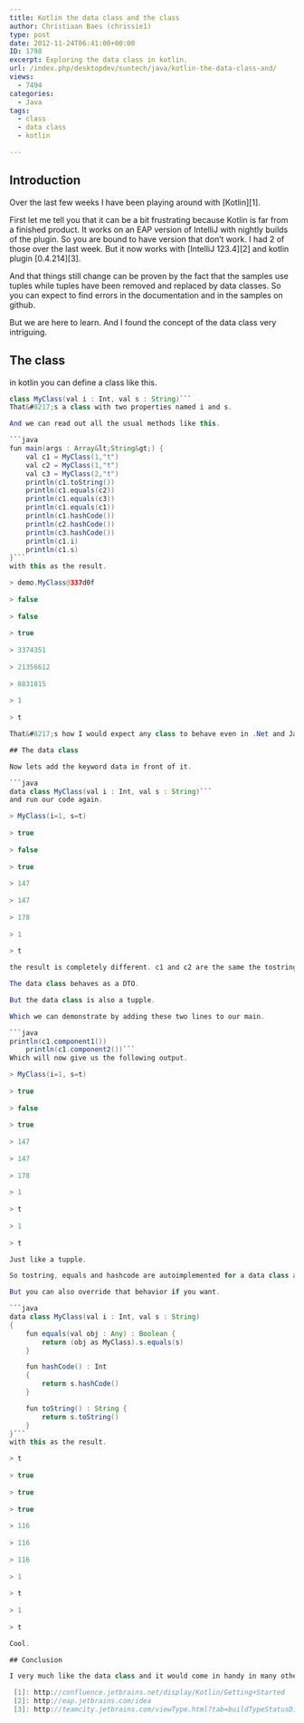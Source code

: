 ```yaml
---
title: Kotlin the data class and the class
author: Christiaan Baes (chrissie1)
type: post
date: 2012-11-24T06:41:00+00:00
ID: 1798
excerpt: Exploring the data class in kotlin.
url: /index.php/desktopdev/suntech/java/kotlin-the-data-class-and/
views:
  - 7494
categories:
  - Java
tags:
  - class
  - data class
  - kotlin

---
```

## Introduction

Over the last few weeks I have been playing around with [Kotlin][1]. 

First let me tell you that it can be a bit frustrating because Kotlin is far from a finished product. It works on an EAP version of IntelliJ with nightly builds of the plugin. So you are bound to have version that don&#8217;t work. I had 2 of those over the last week. But it now works with [IntelliJ 123.4][2] and kotlin plugin [0.4.214][3].

And that things still change can be proven by the fact that the samples use tuples while tuples have been removed and replaced by data classes. So you can expect to find errors in the documentation and in the samples on github. 

But we are here to learn. And I found the concept of the data class very intriguing.

## The class

in kotlin you can define a class like this.

```java
class MyClass(val i : Int, val s : String)```
That&#8217;s a class with two properties named i and s.

And we can read out all the usual methods like this.

```java
fun main(args : Array&lt;String&gt;) {
    val c1 = MyClass(1,"t")
    val c2 = MyClass(1,"t")
    val c3 = MyClass(2,"t")
    println(c1.toString())
    println(c1.equals(c2))
    println(c1.equals(c3))
    println(c1.equals(c1))
    println(c1.hashCode())
    println(c2.hashCode())
    println(c3.hashCode())
    println(c1.i)
    println(c1.s)
}```
with this as the result.

> demo.MyClass@337d0f
  
> false
  
> false
  
> true
  
> 3374351
  
> 21356612
  
> 8831815
  
> 1
  
> t

That&#8217;s how I would expect any class to behave even in .Net and Java. Nothing special.

## The data class

Now lets add the keyword data in front of it.

```java
data class MyClass(val i : Int, val s : String)```
and run our code again.

> MyClass(i=1, s=t)
  
> true
  
> false
  
> true
  
> 147
  
> 147
  
> 178
  
> 1
  
> t

the result is completely different. c1 and c2 are the same the tostring is differnt and the hashcodes are different.

The data class behaves as a DTO.

But the data class is also a tupple.

Which we can demonstrate by adding these two lines to our main.

```java
println(c1.component1())
    println(c1.component2())```
Which will now give us the following output.

> MyClass(i=1, s=t)
  
> true
  
> false
  
> true
  
> 147
  
> 147
  
> 178
  
> 1
  
> t
  
> 1
  
> t

Just like a tupple.

So tostring, equals and hashcode are autoimplemented for a data class and based on the properties you provide. 

But you can also override that behavior if you want.

```java
data class MyClass(val i : Int, val s : String)
{
    fun equals(val obj : Any) : Boolean {
        return (obj as MyClass).s.equals(s)
    }

    fun hashCode() : Int
    {
        return s.hashCode()
    }

    fun toString() : String {
        return s.toString()
    }
}```
with this as the result.

> t
  
> true
  
> true
  
> true
  
> 116
  
> 116
  
> 116
  
> 1
  
> t
  
> 1
  
> t 

Cool.

## Conclusion

I very much like the data class and it would come in handy in many other languages.

 [1]: http://confluence.jetbrains.net/display/Kotlin/Getting+Started
 [2]: http://eap.jetbrains.com/idea
 [3]: http://teamcity.jetbrains.com/viewType.html?tab=buildTypeStatusDiv&buildTypeId=bt345&guest=1
